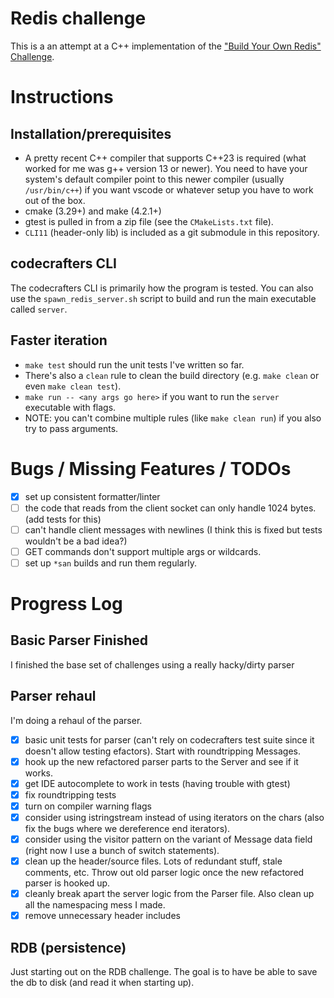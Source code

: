 # Redis challenge
This is a an attempt at a C++ implementation of the ["Build Your Own Redis" Challenge](https://codecrafters.io/challenges/redis).

# Instructions

## Installation/prerequisites

- A pretty recent C++ compiler that supports C++23 is required (what worked for me was g++ version 13 or newer). You need to have your system's default compiler point to this newer compiler (usually `/usr/bin/c++`) if you want vscode or whatever setup you have to work out of the box.
- cmake (3.29+) and make (4.2.1+)
- gtest is pulled in from a zip file (see the `CMakeLists.txt` file).
- `CLI11` (header-only lib) is included as a git submodule in this repository.

## codecrafters CLI
The codecrafters CLI is primarily how the program is tested. You can also use the `spawn_redis_server.sh` script to build and run the main executable called `server`.

## Faster iteration

- `make test` should run the unit tests I've written so far.
- There's also a `clean` rule to clean the build directory (e.g. `make clean` or even `make clean test`).
- `make run -- <any args go here>` if you want to run the `server` executable with flags.
- NOTE: you can't combine multiple rules (like `make clean run`) if you also try to pass arguments.

# Bugs / Missing Features / TODOs

- [x] set up consistent formatter/linter
- [ ] the code that reads from the client socket can only handle 1024 bytes. (add tests for this)
- [ ] can't handle client messages with newlines (I think this is fixed but tests wouldn't be a bad idea?)
- [ ] GET commands don't support multiple args or wildcards.
- [ ] set up `*san` builds and run them regularly.

# Progress Log

## Basic Parser Finished
I finished the base set of challenges using a really hacky/dirty parser

## Parser rehaul
I'm doing a rehaul of the parser.

- [x] basic unit tests for parser (can't rely on codecrafters test suite since it doesn't allow testing efactors). Start with roundtripping Messages.
- [x] hook up the new refactored parser parts to the Server and see if it works.
- [x] get IDE autocomplete to work in tests (having trouble with gtest)
- [x] fix roundtripping tests
- [x] turn on compiler warning flags
- [x] consider using istringstream instead of using iterators on the chars (also fix the bugs where we dereference end iterators).
- [x] consider using the visitor pattern on the variant of Message data field (right now I use a bunch of switch statements).
- [x] clean up the header/source files. Lots of redundant stuff, stale comments, etc. Throw out old parser logic once the new refactored parser is hooked up.
- [x] cleanly break apart the server logic from the Parser file. Also clean up all the namespacing mess I made.
- [x] remove unnecessary header includes

## RDB (persistence)
Just starting out on the RDB challenge. The goal is to have be able to save the db to disk (and read it when starting up).